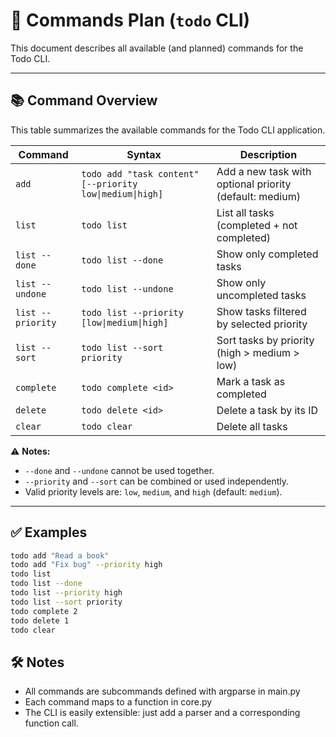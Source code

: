 # 🚀 Commands Plan (`todo` CLI)

This document describes all available (and planned) commands for the Todo CLI.

---

## 📚 Command Overview

This table summarizes the available commands for the Todo CLI application.

| Command            | Syntax                                                             | Description                                                |
|--------------------|--------------------------------------------------------------------|------------------------------------------------------------|
| `add`              | `todo add "task content" [--priority low\|medium\|high]`           | Add a new task with optional priority (default: medium)    |
| `list`             | `todo list`                                                        | List all tasks (completed + not completed)                 |
| `list --done`      | `todo list --done`                                                 | Show only completed tasks                                  |
| `list --undone`    | `todo list --undone`                                               | Show only uncompleted tasks                                |
| `list --priority`  | `todo list --priority [low\|medium\|high]`                         | Show tasks filtered by selected priority                   |
| `list --sort`      | `todo list --sort priority`                                        | Sort tasks by priority (high > medium > low)               |
| `complete`         | `todo complete <id>`                                               | Mark a task as completed                                   |
| `delete`           | `todo delete <id>`                                                 | Delete a task by its ID                                    |
| `clear`            | `todo clear`                                                       | Delete all tasks                                           |

⚠️ **Notes:**

- `--done` and `--undone` cannot be used together.
- `--priority` and `--sort` can be combined or used independently.
- Valid priority levels are: `low`, `medium`, and `high` (default: `medium`).

---

## ✅ Examples

```bash
todo add "Read a book"
todo add "Fix bug" --priority high
todo list
todo list --done
todo list --priority high
todo list --sort priority
todo complete 2
todo delete 1
todo clear
```

## 🛠️ Notes

- All commands are subcommands defined with argparse in main.py
- Each command maps to a function in core.py
- The CLI is easily extensible: just add a parser and a corresponding function call.
